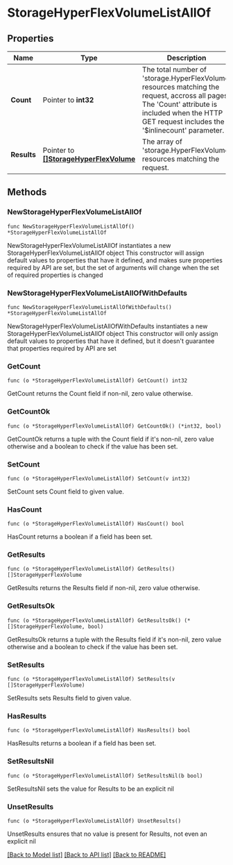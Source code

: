 # StorageHyperFlexVolumeListAllOf

## Properties

Name | Type | Description | Notes
------------ | ------------- | ------------- | -------------
**Count** | Pointer to **int32** | The total number of &#39;storage.HyperFlexVolume&#39; resources matching the request, accross all pages. The &#39;Count&#39; attribute is included when the HTTP GET request includes the &#39;$inlinecount&#39; parameter. | [optional] 
**Results** | Pointer to [**[]StorageHyperFlexVolume**](StorageHyperFlexVolume.md) | The array of &#39;storage.HyperFlexVolume&#39; resources matching the request. | [optional] 

## Methods

### NewStorageHyperFlexVolumeListAllOf

`func NewStorageHyperFlexVolumeListAllOf() *StorageHyperFlexVolumeListAllOf`

NewStorageHyperFlexVolumeListAllOf instantiates a new StorageHyperFlexVolumeListAllOf object
This constructor will assign default values to properties that have it defined,
and makes sure properties required by API are set, but the set of arguments
will change when the set of required properties is changed

### NewStorageHyperFlexVolumeListAllOfWithDefaults

`func NewStorageHyperFlexVolumeListAllOfWithDefaults() *StorageHyperFlexVolumeListAllOf`

NewStorageHyperFlexVolumeListAllOfWithDefaults instantiates a new StorageHyperFlexVolumeListAllOf object
This constructor will only assign default values to properties that have it defined,
but it doesn't guarantee that properties required by API are set

### GetCount

`func (o *StorageHyperFlexVolumeListAllOf) GetCount() int32`

GetCount returns the Count field if non-nil, zero value otherwise.

### GetCountOk

`func (o *StorageHyperFlexVolumeListAllOf) GetCountOk() (*int32, bool)`

GetCountOk returns a tuple with the Count field if it's non-nil, zero value otherwise
and a boolean to check if the value has been set.

### SetCount

`func (o *StorageHyperFlexVolumeListAllOf) SetCount(v int32)`

SetCount sets Count field to given value.

### HasCount

`func (o *StorageHyperFlexVolumeListAllOf) HasCount() bool`

HasCount returns a boolean if a field has been set.

### GetResults

`func (o *StorageHyperFlexVolumeListAllOf) GetResults() []StorageHyperFlexVolume`

GetResults returns the Results field if non-nil, zero value otherwise.

### GetResultsOk

`func (o *StorageHyperFlexVolumeListAllOf) GetResultsOk() (*[]StorageHyperFlexVolume, bool)`

GetResultsOk returns a tuple with the Results field if it's non-nil, zero value otherwise
and a boolean to check if the value has been set.

### SetResults

`func (o *StorageHyperFlexVolumeListAllOf) SetResults(v []StorageHyperFlexVolume)`

SetResults sets Results field to given value.

### HasResults

`func (o *StorageHyperFlexVolumeListAllOf) HasResults() bool`

HasResults returns a boolean if a field has been set.

### SetResultsNil

`func (o *StorageHyperFlexVolumeListAllOf) SetResultsNil(b bool)`

 SetResultsNil sets the value for Results to be an explicit nil

### UnsetResults
`func (o *StorageHyperFlexVolumeListAllOf) UnsetResults()`

UnsetResults ensures that no value is present for Results, not even an explicit nil

[[Back to Model list]](../README.md#documentation-for-models) [[Back to API list]](../README.md#documentation-for-api-endpoints) [[Back to README]](../README.md)


